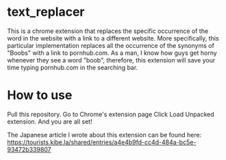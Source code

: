 # text_replacer
This is a chrome extension that replaces the specific occurrence of the word in the website with a link to a different website. More specifically, this particular implementation replaces all the occurrence of the synonyms of "Boobs" with a link to pornhub.com. As a man, I know how guys get horny whenever they see a word "boob", therefore, this extension will save your time typing pornhub.com in the searching bar.

# How to use
Pull this repository. Go to Chrome's extension page
Click Load Unpacked extension. And you are all set!

The Japanese article I wrote about this extension can be found here:
https://tourists.kibe.la/shared/entries/a4e4b9fd-cc4d-484a-bc5e-93472b339807
